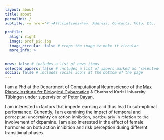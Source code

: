 ```yaml
---
layout: about
title: about
permalink: /
subtitle: <a href='#'>Affiliations</a>. Address. Contacts. Moto. Etc.

profile:
  align: right
  image: prof_pic.jpg
  image_circular: false # crops the image to make it circular
  more_info: >
  

news: false # includes a list of news items
selected_papers: false # includes a list of papers marked as "selected={true}"
social: false # includes social icons at the bottom of the page
---
```


I am a Phd at the Department of Computational Neuroscience of the [Max Planck Institute for Biological Cybernetics](https://www.kyb.tuebingen.mpg.de/en) & Eberhard Karls University Tübingen under supervision of [Peter Dayan](https://www.kyb.tuebingen.mpg.de/person/95844/223806).

I am interested in factors that impede learning and thus lead to sub-optimal performance. Currently, I am examining the impact of temporal and perceptual uncertainty on action inhibition, particularly in relation to the involvement of dopamine. I am also interested in the effect of female hormones on both action inhibition and risk perception during different transitional phases.
